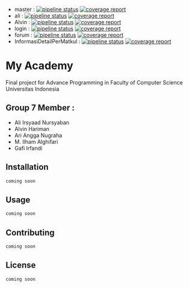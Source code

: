 - master : [![pipeline status](https://gitlab.com/gafiirfandi/myacademy/badges/master/pipeline.svg)](https://gitlab.com/gafiirfandi/myacademy/commits/master)
[![coverage report](https://gitlab.com/gafiirfandi/myacademy/badges/master/coverage.svg)](https://gitlab.com/gafiirfandi/myacademy/-/commits/master)
- ali : [![pipeline status](https://gitlab.com/gafiirfandi/myacademy/badges/ali/pipeline.svg)](https://gitlab.com/gafiirfandi/myacademy/commits/ali)
[![coverage report](https://gitlab.com/gafiirfandi/myacademy/badges/ali/coverage.svg)](https://gitlab.com/gafiirfandi/myacademy/-/commits/ali)
- Alvin : [![pipeline status](https://gitlab.com/gafiirfandi/myacademy/badges/Alvin/pipeline.svg)](https://gitlab.com/gafiirfandi/myacademy/commits/Alvin)
[![coverage report](https://gitlab.com/gafiirfandi/myacademy/badges/Alvin/coverage.svg)](https://gitlab.com/gafiirfandi/myacademy/-/commits/Alvin)
- login : [![pipeline status](https://gitlab.com/gafiirfandi/myacademy/badges/login/pipeline.svg)](https://gitlab.com/gafiirfandi/myacademy/commits/login)
[![coverage report](https://gitlab.com/gafiirfandi/myacademy/badges/login/coverage.svg)](https://gitlab.com/gafiirfandi/myacademy/-/commits/login)
- forum : [![pipeline status](https://gitlab.com/gafiirfandi/myacademy/badges/forum/pipeline.svg)](https://gitlab.com/gafiirfandi/myacademy/commits/forum)
[![coverage report](https://gitlab.com/gafiirfandi/myacademy/badges/forum/coverage.svg)](https://gitlab.com/gafiirfandi/myacademy/-/commits/forum)
- InformasiDetailPerMatkul : [![pipeline status](https://gitlab.com/gafiirfandi/myacademy/badges/InformasiDetailPerMatkul/pipeline.svg)](https://gitlab.com/gafiirfandi/myacademy/commits/InformasiDetailPerMatkul)
[![coverage report](https://gitlab.com/gafiirfandi/myacademy/badges/InformasiDetailPerMatkul/coverage.svg)](https://gitlab.com/gafiirfandi/myacademy/-/commits/InformasiDetailPerMatkul)
# My Academy 

Final project for Advance Programming in Faculty of Computer Science Universitas Indonesia

## Group 7 Member :
- Ali Irsyaad Nursyaban
- Alvin Hariman
- Ari Angga Nugraha
- M. Ilham Alghifari
- Gafi Irfandi

## Installation

```java
coming soon
```

## Usage

```java
coming soon
```

## Contributing
```java
coming soon
```

## License
```java
coming soon
```